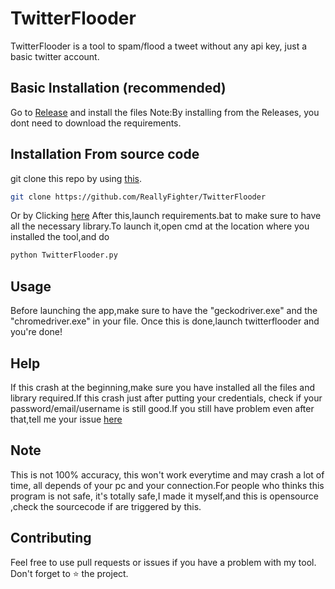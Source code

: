 # TwitterFlooder
TwitterFlooder is a tool to spam/flood a tweet without any api key, just a basic twitter account.

## Basic Installation (recommended)
Go to [Release](https://github.com/ReallyFighter/TwitterFlooder/archive/refs/heads/main.zip) and install the files
Note:By installing from the Releases, you dont need to download the requirements.

## Installation From source code
git clone this repo by using [this](https://git-scm.com/downloads).
```bash
git clone https://github.com/ReallyFighter/TwitterFlooder
```
Or by Clicking [here](https://github.com/ReallyFighter/TwitterFlooder/archive/refs/heads/main.zip)
After this,launch requirements.bat to make sure to have all the necessary library.To launch it,open cmd at the location where you installed the tool,and do
```bash
python TwitterFlooder.py
```
## Usage
Before launching the app,make sure to have the "geckodriver.exe" and the "chromedriver.exe" in your file.
Once this is done,launch twitterflooder and you're done!

## Help
If this crash at the beginning,make sure you have installed all the files and library required.If this crash just after putting your credentials, check if your
password/email/username is still good.If you still have problem even after that,tell me your issue [here](https://github.com/ReallyFighter/Putin-IP-Lookup/issues)

## Note
This is not 100% accuracy, this won't work everytime and may crash a lot of time, all depends of your pc and your connection.For people who thinks this program is not safe, it's totally safe,I made it myself,and this is opensource ,check the sourcecode if are triggered by this. 

## Contributing
Feel free to use pull requests or issues if you have a problem with my tool.
Don't forget to ⭐ the project.
